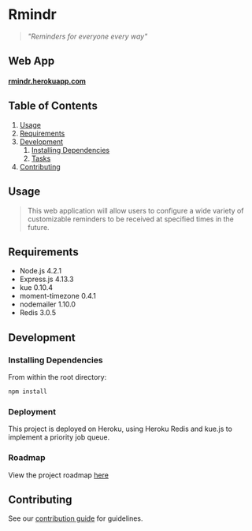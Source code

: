 # Rmindr

> *"Reminders for everyone every way"*

## Web App
#### [rmindr.herokuapp.com](http://rmindr.herokuapp.com)

## Table of Contents

1. [Usage](#Usage)
1. [Requirements](#requirements)
1. [Development](#development)
    1. [Installing Dependencies](#installing-dependencies)
    1. [Tasks](#tasks)
1. [Contributing](#contributing)

## Usage

> This web application will allow users to configure a wide variety of customizable reminders to be received at specified times in the future.

## Requirements

- Node.js 4.2.1
- Express.js 4.13.3
- kue 0.10.4
- moment-timezone 0.4.1
- nodemailer 1.10.0
- Redis 3.0.5

## Development

### Installing Dependencies

From within the root directory:

```sh
npm install
```

### Deployment

This project is deployed on Heroku, using Heroku Redis and kue.js to implement a priority job queue.

### Roadmap

View the project roadmap [here](https://github.com/dougshamoo/rmindr/issues)


## Contributing

See our [contribution guide](CONTRIBUTING.md) for guidelines.